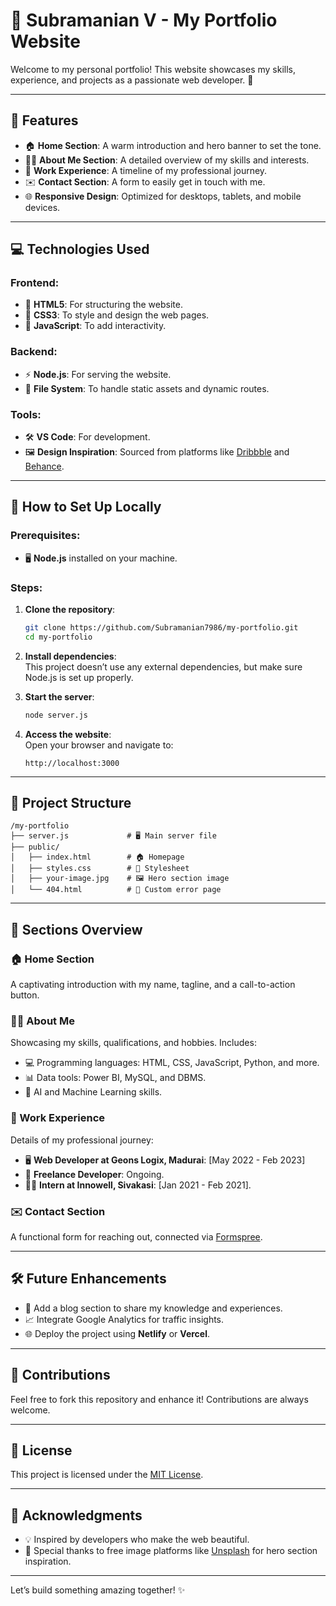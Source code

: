 # 🚀 Subramanian V - My Portfolio Website  

Welcome to my personal portfolio! This website showcases my skills, experience, and projects as a passionate web developer. 🌟  

---

## 🌟 Features  

- 🏠 **Home Section**: A warm introduction and hero banner to set the tone.  
- 👨‍💻 **About Me Section**: A detailed overview of my skills and interests.  
- 💼 **Work Experience**: A timeline of my professional journey.  
- ✉️ **Contact Section**: A form to easily get in touch with me.  
- 🌐 **Responsive Design**: Optimized for desktops, tablets, and mobile devices.  

---

## 💻 Technologies Used  

### Frontend:  
- 🎨 **HTML5**: For structuring the website.  
- 🎨 **CSS3**: To style and design the web pages.  
- 🌟 **JavaScript**: To add interactivity.  

### Backend:  
- ⚡ **Node.js**: For serving the website.  
- 📁 **File System**: To handle static assets and dynamic routes.  

### Tools:  
- 🛠️ **VS Code**: For development.  
- 🖼️ **Design Inspiration**: Sourced from platforms like [Dribbble](https://dribbble.com/) and [Behance](https://www.behance.net/).  

---

## 🚀 How to Set Up Locally  

### Prerequisites:  
- 🖥️ **Node.js** installed on your machine.  

### Steps:  

1. **Clone the repository**:  
   ```bash  
   git clone https://github.com/Subramanian7986/my-portfolio.git  
   cd my-portfolio  
   ```  

2. **Install dependencies**:  
   This project doesn’t use any external dependencies, but make sure Node.js is set up properly.  

3. **Start the server**:  
   ```bash  
   node server.js  
   ```  

4. **Access the website**:  
   Open your browser and navigate to:  
   ```  
   http://localhost:3000  
   ```  

---

## 📂 Project Structure  

```plaintext  
/my-portfolio  
├── server.js             # 🖥️ Main server file  
├── public/  
│   ├── index.html        # 🏠 Homepage  
│   ├── styles.css        # 🎨 Stylesheet  
│   ├── your-image.jpg    # 🖼️ Hero section image  
│   └── 404.html          # 🚫 Custom error page  
```  

---

## 🌟 Sections Overview  

### 🏠 Home Section  
A captivating introduction with my name, tagline, and a call-to-action button.  

### 👨‍💻 About Me  
Showcasing my skills, qualifications, and hobbies. Includes:  
- 💻 Programming languages: HTML, CSS, JavaScript, Python, and more.  
- 📊 Data tools: Power BI, MySQL, and DBMS.  
- 🤖 AI and Machine Learning skills.  

### 💼 Work Experience  
Details of my professional journey:  
- 🖥️ **Web Developer at Geons Logix, Madurai**: [May 2022 - Feb 2023]  
- 🎨 **Freelance Developer**: Ongoing.  
- 👨‍🎓 **Intern at Innowell, Sivakasi**: [Jan 2021 - Feb 2021].  

### ✉️ Contact Section  
A functional form for reaching out, connected via [Formspree](https://formspree.io/).  

---

## 🛠️ Future Enhancements  

- 🌟 Add a blog section to share my knowledge and experiences.  
- 📈 Integrate Google Analytics for traffic insights.  
- 🌐 Deploy the project using **Netlify** or **Vercel**.  

---

## 🤝 Contributions  

Feel free to fork this repository and enhance it! Contributions are always welcome.  

---

## 📜 License  

This project is licensed under the [MIT License](LICENSE).  

---

## 🙌 Acknowledgments  

- 💡 Inspired by developers who make the web beautiful.  
- 🌈 Special thanks to free image platforms like [Unsplash](https://unsplash.com/) for hero section inspiration.  

---

Let’s build something amazing together! ✨  
